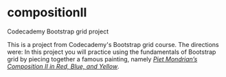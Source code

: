 # compositionII
Codecademy Bootstrap grid project

This is a project from Codecademy's Bootstrap grid course. The directions were:
In this project you will practice using the fundamentals of Bootstrap grid by piecing together a famous painting, namely [*Piet Mondrian’s Composition II in Red, Blue, and Yellow*](https://www.piet-mondrian.org/composition-ii-in-red-blue-and-yellow.jsp).
